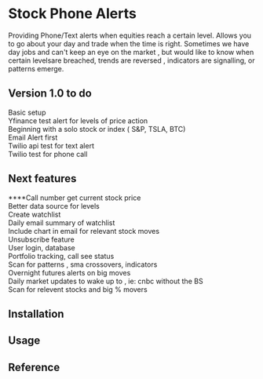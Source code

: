 # Stock Phone Alerts

Providing Phone/Text alerts when equities reach a certain level.  Allows you to go about your day and trade when the time is right.  Sometimes we have day jobs and can't keep an eye on the market , but would like to know when certain levelsare breached, trends are reversed , indicators are signalling, or patterns emerge.  



## Version 1.0 to do


Basic setup <br /> 
Yfinance test alert for levels of price action <br /> 
Beginning with a solo stock or index ( S&P, TSLA, BTC) <br /> 
Email Alert first <br /> 
Twilio api test for text alert <br /> 
Twilio test for phone call <br /> 




## Next features


****Call number get current stock price <br /> 
Better data source for levels <br /> 
Create watchlist <br /> 
Daily email summary of watchlist <br /> 
Include chart in email for relevant stock moves  <br /> 
Unsubscribe feature <br /> 
User login, database <br /> 
Portfolio tracking, call see status <br /> 
Scan for patterns , sma crossovers, indicators <br /> 
Overnight futures alerts on big moves <br /> 
Daily market updates to wake up to , ie: cnbc without the BS <br /> 
Scan for relevent stocks and big % movers <br /> 




## Installation

## Usage

## Reference












